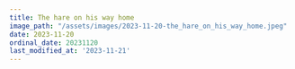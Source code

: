 ```yaml
---
title: The hare on his way home
image_path: "/assets/images/2023-11-20-the_hare_on_his_way_home.jpeg"
date: 2023-11-20
ordinal_date: 20231120
last_modified_at: '2023-11-21'
---
```

